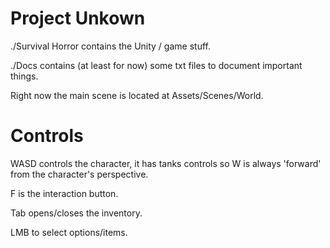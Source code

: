 # Project Unkown

./Survival Horror contains the Unity / game stuff.

./Docs contains (at least for now) some txt files to document important things.

Right now the main scene is located at Assets/Scenes/World.


# Controls

WASD controls the character, it has tanks controls so W is always 'forward' from the character's perspective.

F is the interaction button.

Tab opens/closes the inventory.

LMB to select options/items.

